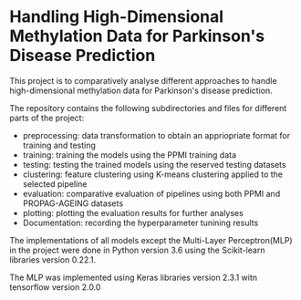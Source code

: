 # Handling High-Dimensional Methylation Data for Parkinson's Disease Prediction

This project is to comparatively analyse different approaches to handle high-dimensional methylation data for Parkinson's disease prediction. 

The repository contains the following subdirectories and files for different parts of the project:
- preprocessing: data transformation to obtain an appriopriate format for training and testing
- training: training the models using the PPMI training data
- testing: testing the trained models using the reserved testing datasets
- clustering: feature clustering using K-means clustering applied to the selected pipeline
- evaluation: comparative evaluation of pipelines using both PPMI and PROPAG-AGEING datasets
- plotting: plotting the evaluation results for further analyses
- Documentation: recording the hyperparameter tunining results

The implementations of all models except the Multi-Layer Perceptron(MLP) in the project were done in Python version 3.6 using the Scikit-learn libraries version 0.22.1.

The MLP was implemented using Keras libraries version 2.3.1 witn tensorflow version 2.0.0
